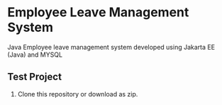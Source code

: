 # Employee Leave Management System

Java Employee leave management system developed using Jakarta EE (Java) and MYSQL</p>

</div>


## Test Project

1. Clone this repository or download as zip.
